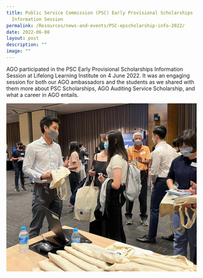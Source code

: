 ```yaml
---
title: Public Service Commission (PSC) Early Provisional Scholarships
  Information Session
permalink: /Resources/news-and-events/PSC-epscholarship-info-2022/
date: 2022-06-08
layout: post
description: ""
image: ""
---
```


AGO participated in the PSC Early Provisional Scholarships Information Session at Lifelong Learning Institute on 4 June 2022. It was an engaging session for both our AGO ambassadors and the students as we shared with them more about PSC Scholarships, AGO Auditing Service Scholarship, and what a career in AGO entails. 

![](/images/News%20&%20Events%20Photos/2022/PSCInfoSession2022.jpg)